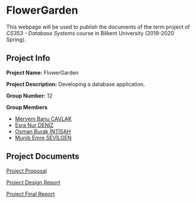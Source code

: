 # FlowerGarden

This webpage will be used to publish the documents of the term project of *CS353 - Database Systems* course in Bilkent University (2019-2020 Spring).

## Project Info

**Project Name:** FlowerGarden

**Project Description:** Developing a database application.

**Group Number:** 12

**Group Members**
- [Meryem Banu CAVLAK](https://github.com/banucavlak)
- [Esra Nur DENİZ](https://github.com/EsraNurDeniz)
- [Osman Burak İNTİŞAH](https://github.com/burakintisah)
- [Munib Emre SEVİLGEN](https://github.com/emresevilgen)

## Project Documents
[Project Proposal](https://github.com/burakintisah/FlowerGarden/blob/master/docs/ProjectProposal.pdf)

[Project Design Report]()

[Project Final Report]()
